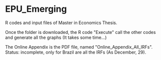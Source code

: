# EPU_Emerging
R codes and input files of Master in Economics Thesis.

Once the folder is downloaded, the R code "Execute" call the other codes and generate all the graphs (It takes some time...)

The Online Appendix is the PDF file, named "Online_Appendix_All_IRFs". Status: incomplete, only for Brazil are all the IRFs (As December, 29).
